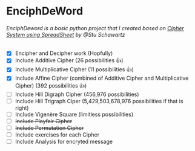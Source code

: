 # EnciphDeWord
###### EnciphDeword is a basic python project that I created based on [Cipher System using SpreadSheet](http://www.mastermathmentor.com/mmm/Crypt.ashx) by @Stu Schawartz
- [x] Encipher and Decipher work (Hopfully)
- [X] Include Additive Cipher (26 possibilities :+1:)
- [X] Include Multiplicative Cipher (11 possibilities :+1:)
- [X] Include Affine Cipher (combined of Additive Cipher and Multiplicative Cipher)  (392 possibilities :+1:)
- [ ] Include Hill Digraph Cipher (456,976 possibilities)
- [ ] Include Hill Trigraph Ciper (5,429,503,678,976 possibilities if that is right)
- [ ] Include Vigenère Square (limitless possibilities)
- [ ] <del>Include Playfair Cipher</del>
- [ ] <del>Include Permutation Cipher</del>
- [ ] Include exercises for each Cipher
- [ ] Include Analysis for encryted message
